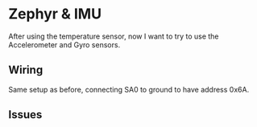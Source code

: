 # Zephyr & IMU

After using the temperature sensor, now I want to try to use the Accelerometer and Gyro sensors.

## Wiring

Same setup as before, connecting SA0 to ground to have address 0x6A.

## Issues